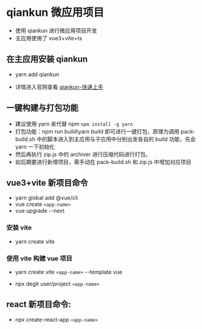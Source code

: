 # qiankun 微应用项目

-   使用 qiankun 进行微应用项目开发
-   主应用使用了 vue3+vite+ts

## 在主应用安装 qiankun

-   yarn add qiankun

-   详情进入官网查看 [qiankun-快速上手](https://qiankun.umijs.org/zh/guide/getting-started)

## 一键构建与打包功能

-   建议使用 yarn 来代替 npm `npm install -g yarn`
-   打包功能：npm run build\yarn build 即可进行一键打包，原理为调用 pack-build.sh 中的脚本进入到主应用与子应用中分别出发各自的 build 功能，先会 yarn 一下初始化
-   然后再执行 zip.js 中的 archiver 进行压缩代码进行打包。
-   如后期要进行新增项目，需手动在 pack-build.sh 和 zip.js 中增加对应项目

## vue3+vite 新项目命令

<!-- 安装vue官方脚手架 -->

-   yarn global add @vue/cli
-   vue create `<app-name>`
-   vue upgrade --next

### 安装 vite

-   yarn create vite

### 使用 vite 构建 vue 项目

-   yarn create vite `<app-name>` --template vue
<!-- 或者使用社区模板 -->
-   npx degit user/project `<app-name>`

## react 新项目命令:

-   npx create-react-app `<app-name>`

